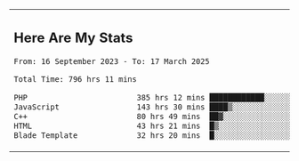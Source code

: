 <table border="0">
 <tr>
  <td>
      <h2>Here Are My Stats</h2>
 <!--START_SECTION:waka-->

```txt
From: 16 September 2023 - To: 17 March 2025

Total Time: 796 hrs 11 mins

PHP                        385 hrs 12 mins ████████████░░░░░░░░░░░░░   47.76 %
JavaScript                 143 hrs 30 mins ████▒░░░░░░░░░░░░░░░░░░░░   17.79 %
C++                        80 hrs 49 mins  ██▓░░░░░░░░░░░░░░░░░░░░░░   10.02 %
HTML                       43 hrs 21 mins  █▒░░░░░░░░░░░░░░░░░░░░░░░   05.37 %
Blade Template             32 hrs 20 mins  █░░░░░░░░░░░░░░░░░░░░░░░░   04.01 %
```

<!--END_SECTION:waka-->
  </td>
    <td>
   <div align="start">
        <a href="https://open.spotify.com/user/dxso20he52f5d4ti73duavf95">
        <img width="200px" src="https://spotify-github-profile.kittinanx.com/api/view.svg?uid=dxso20he52f5d4ti73duavf95&cover_image=true&theme=default&show_offline=false&background_color=121212&interchange=false" alt="Spotify Now Playing">
    </a>
</div> 

  </td>
 </tr>

</table>






